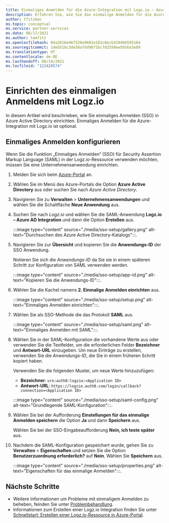 ```yaml
---
title: Einmaliges Anmelden für die Azure-Integration mit Logz.io – Azure-Partnerlösungen
description: Erfahren Sie, wie Sie das einmalige Anmelden für die Azure-Integration mit Logz.io. einrichten.
author: tfitzmac
ms.topic: conceptual
ms.service: partner-services
ms.date: 08/17/2021
ms.author: tomfitz
ms.openlocfilehash: 04a2616e46f526e9601e102c8ecb4104b6595164
ms.sourcegitcommit: 1deb51bc3de58afdd9871bc7d2558ee5916a3e89
ms.translationtype: HT
ms.contentlocale: de-DE
ms.lasthandoff: 08/19/2021
ms.locfileid: "122428574"
---
```

# <a name="set-up-logzio-single-sign-on"></a>Einrichten des einmaligen Anmeldens mit Logz.io

In diesem Artikel wird beschrieben, wie Sie einmaliges Anmelden (SSO) in Azure Active Directory einrichten. Einmaliges Anmelden für die Azure-Integration mit Logz.io ist optional.

## <a name="configure-single-sign-on"></a>Einmaliges Anmelden konfigurieren

Wenn Sie die Funktion „Einmaliges Anmelden“ (SSO) für Security Assertion Markup Language (SAML) in der Logz.io-Ressource verwenden möchten, müssen Sie eine Unternehmensanwendung einrichten.

1. Melden Sie sich beim [Azure-Portal](https://portal.azure.com) an.
1. Wählen Sie im Menü des Azure-Portals die Option **Azure Active Directory** aus oder suchen Sie nach _Azure Active Directory_.
1. Navigieren Sie zu **Verwalten** > **Unternehmensanwendungen** und wählen Sie die Schaltfläche **Neue Anwendung** aus.
1. Suchen Sie nach _Logz.io_ und wählen Sie die SAML-Anwendung **Logz.io – Azure AD Integration** und dann die Option **Erstellen** aus.

   :::image type="content" source="./media/sso-setup/gallery.png" alt-text="Durchsuchen des Azure Active Directory-Katalogs":::.

1. Navigieren Sie zur **Übersicht** und kopieren Sie die **Anwendungs-ID** der SSO Anwendung.

   Notieren Sie sich die _Anwendungs-ID_ da Sie sie in einem späteren Schritt zur Konfiguration von SAML verwenden werden.

   :::image type="content" source="./media/sso-setup/app-id.png" alt-text="Kopieren Sie die Anwendungs-ID":::.

1. Wählen Sie die Kachel namens **2. Einmalige Anmelden einrichten** aus.

   :::image type="content" source="./media/sso-setup/setup.png" alt-text="Einmaliges Anmelden einrichten":::.

1. Wählen Sie als SSO-Methode die das Protokoll **SAML** aus.

   :::image type="content" source="./media/sso-setup/saml.png" alt-text="Einmaliges Anmelden mit SAML":::.

1. Wählen Sie in der SAML-Konfiguration die vorhandene Werte aus oder verwenden Sie die Textfelder, um die erforderlichen Felder **Bezeichner** und **Antwort-URL** einzugeben. Um neue Einträge zu erstellen, verwenden Sie die _Anwendungs-ID_, die Sie in einem früheren Schritt kopiert haben.

   Verwenden Sie die folgenden Muster, um neue Werte hinzuzufügen:

   - **Bezeichner**: `urn:auth0:logzio:<Application ID>`
   - **Antwort-URL**: `https://logzio.auth0.com/login/callback?connection=<Application ID>`

   :::image type="content" source="./media/sso-setup/saml-config.png" alt-text="Grundlegende SAML-Konfiguration":::.

1. Wählen Sie bei der Aufforderung **Einstellungen für das einmalige Anmelden speichern** die Option **Ja** und dann **Speichern** aus.

   Wählen Sie bei der SSO-Eingabeaufforderung **Nein, ich teste später** aus.

1. Nachdem die SAML-Konfiguration gespeichert wurde, gehen Sie zu **Verwalten** > **Eigenschaften** und setzen Sie die Option **Benutzerzuordnung erforderlich?** auf **Nein**. Wählen Sie **Speichern** aus.

   :::image type="content" source="./media/sso-setup/properties.png" alt-text="Eigenschaften für das einmalige Anmelden":::.

## <a name="next-steps"></a>Nächste Schritte

- Weitere Informationen um Probleme mit einmaligem Anmelden zu beheben, feinden Sie unter [Problembehandlung](troubleshoot.md).
- Informationen zum Erstellen einer Logz.io Integration finden Sie unter [Schnellstart: Erstellen einer Logz.io-Ressource in Azure-Portal](create.md).
